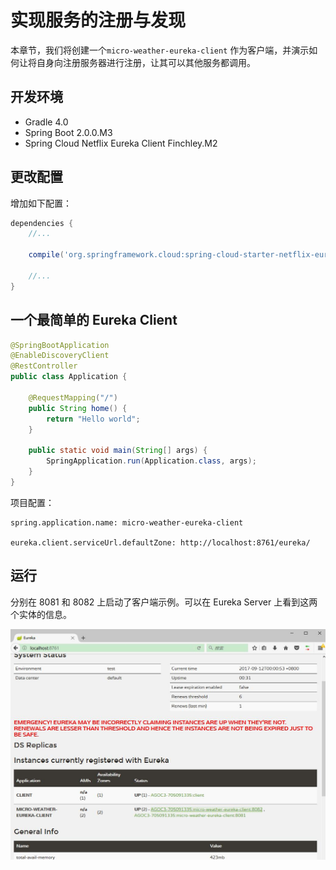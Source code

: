 # 实现服务的注册与发现


本章节，我们将创建一个`micro-weather-eureka-client` 作为客户端，并演示如何让将自身向注册服务器进行注册，让其可以其他服务都调用。

## 开发环境

* Gradle 4.0
* Spring Boot 2.0.0.M3
* Spring Cloud Netflix Eureka Client Finchley.M2


## 更改配置

增加如下配置：

```groovy
dependencies {
    //...

	compile('org.springframework.cloud:spring-cloud-starter-netflix-eureka-client')

	//...
}
```

## 一个最简单的 Eureka Client

```java
@SpringBootApplication
@EnableDiscoveryClient
@RestController
public class Application {

    @RequestMapping("/")
    public String home() {
        return "Hello world";
    }

	public static void main(String[] args) {
		SpringApplication.run(Application.class, args);
	}
}
```

项目配置：

```
spring.application.name: micro-weather-eureka-client

eureka.client.serviceUrl.defaultZone: http://localhost:8761/eureka/
```

## 运行

分别在 8081 和 8082 上启动了客户端示例。可以在 Eureka Server 上看到这两个实体的信息。

![eurake-client](../../images/register-discover/eurake-client.jpg)
